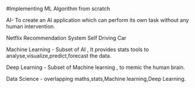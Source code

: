 #Implementing ML Algorithm from scratch

AI- To create an AI application which can perform its own task without any human intervention.

Netflix Recommendation System 
Self Driving Car

Machine Learning - Subset of AI , It provides stats tools to analyse,visualize,predict,forecast the data.

Deep Learning - Subset of Machine learning , to memic the human brain. 

Data Science - overlapping maths,stats,Machine learning,Deep Learning. 

